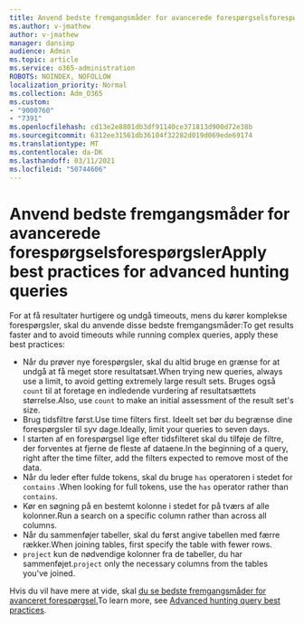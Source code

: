 ```yaml
---
title: Anvend bedste fremgangsmåder for avancerede forespørgselsforespørgsler
ms.author: v-jmathew
author: v-jmathew
manager: dansimp
audience: Admin
ms.topic: article
ms.service: o365-administration
ROBOTS: NOINDEX, NOFOLLOW
localization_priority: Normal
ms.collection: Adm_O365
ms.custom:
- "9000760"
- "7391"
ms.openlocfilehash: cd13e2e8801db3df91140ce371813d900d72e38b
ms.sourcegitcommit: 6312ee31561db36104f32282d019d069ede69174
ms.translationtype: MT
ms.contentlocale: da-DK
ms.lasthandoff: 03/11/2021
ms.locfileid: "50744606"
---
```

# <a name="apply-best-practices-for-advanced-hunting-queries"></a><span data-ttu-id="62779-102">Anvend bedste fremgangsmåder for avancerede forespørgselsforespørgsler</span><span class="sxs-lookup"><span data-stu-id="62779-102">Apply best practices for advanced hunting queries</span></span>

<span data-ttu-id="62779-103">For at få resultater hurtigere og undgå timeouts, mens du kører komplekse forespørgsler, skal du anvende disse bedste fremgangsmåder:</span><span class="sxs-lookup"><span data-stu-id="62779-103">To get results faster and to avoid timeouts while running complex queries, apply these best practices:</span></span>

- <span data-ttu-id="62779-104">Når du prøver nye forespørgsler, skal du altid bruge en grænse for at undgå at få meget store resultatsæt.</span><span class="sxs-lookup"><span data-stu-id="62779-104">When trying new queries, always use a limit, to avoid getting extremely large result sets.</span></span> <span data-ttu-id="62779-105">Bruges også `count` til at foretage en indledende vurdering af resultatsættets størrelse.</span><span class="sxs-lookup"><span data-stu-id="62779-105">Also, use `count` to make an initial assessment of the result set's size.</span></span>
- <span data-ttu-id="62779-106">Brug tidsfiltre først.</span><span class="sxs-lookup"><span data-stu-id="62779-106">Use time filters first.</span></span> <span data-ttu-id="62779-107">Ideelt set bør du begrænse dine forespørgsler til syv dage.</span><span class="sxs-lookup"><span data-stu-id="62779-107">Ideally, limit your queries to seven days.</span></span>
- <span data-ttu-id="62779-108">I starten af en forespørgsel lige efter tidsfilteret skal du tilføje de filtre, der forventes at fjerne de fleste af dataene.</span><span class="sxs-lookup"><span data-stu-id="62779-108">In the beginning of a query, right after the time filter, add the filters expected to remove most of the data.</span></span>
- <span data-ttu-id="62779-109">Når du leder efter fulde tokens, skal du bruge `has` operatoren i stedet for `contains` .</span><span class="sxs-lookup"><span data-stu-id="62779-109">When looking for full tokens, use the `has` operator rather than `contains`.</span></span>
- <span data-ttu-id="62779-110">Kør en søgning på en bestemt kolonne i stedet for på tværs af alle kolonner.</span><span class="sxs-lookup"><span data-stu-id="62779-110">Run a search on a specific column rather than across all columns.</span></span>
- <span data-ttu-id="62779-111">Når du sammenføjer tabeller, skal du først angive tabellen med færre rækker.</span><span class="sxs-lookup"><span data-stu-id="62779-111">When joining tables, first specify the table with fewer rows.</span></span>
- <span data-ttu-id="62779-112">`project` kun de nødvendige kolonner fra de tabeller, du har sammenføjet.</span><span class="sxs-lookup"><span data-stu-id="62779-112">`project` only the necessary columns from the tables you've joined.</span></span>

<span data-ttu-id="62779-113">Hvis du vil have mere at vide, skal [du se bedste fremgangsmåder for avanceret forespørgsel.](https://go.microsoft.com/fwlink/?linkid=2144812)</span><span class="sxs-lookup"><span data-stu-id="62779-113">To learn more, see [Advanced hunting query best practices](https://go.microsoft.com/fwlink/?linkid=2144812).</span></span>
